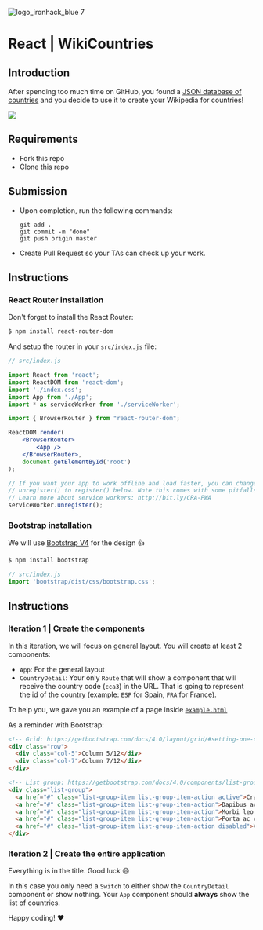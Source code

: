 ![logo_ironhack_blue 7](https://user-images.githubusercontent.com/23629340/40541063-a07a0a8a-601a-11e8-91b5-2f13e4e6b441.png)

# React | WikiCountries

## Introduction

After spending too much time on GitHub, you found a [JSON database of countries](https://raw.githubusercontent.com/mledoze/countries/master/countries.json) and you decide to use it to create your Wikipedia for countries!

![](https://media.giphy.com/media/fdUHHKI36bTVduRDfB/giphy.gif)


## Requirements

- Fork this repo
- Clone this repo

## Submission

- Upon completion, run the following commands:

  ```
  git add .
  git commit -m "done"
  git push origin master
  ```

- Create Pull Request so your TAs can check up your work.

## Instructions

### React Router installation
Don't forget to install the React Router:
```sh
$ npm install react-router-dom
```

And setup the router in your `src/index.js` file:

```jsx
// src/index.js

import React from 'react';
import ReactDOM from 'react-dom';
import './index.css';
import App from './App';
import * as serviceWorker from './serviceWorker';

import { BrowserRouter } from "react-router-dom";

ReactDOM.render(
    <BrowserRouter>
        <App />
    </BrowserRouter>, 
    document.getElementById('root')
);

// If you want your app to work offline and load faster, you can change
// unregister() to register() below. Note this comes with some pitfalls.
// Learn more about service workers: http://bit.ly/CRA-PWA
serviceWorker.unregister();

```

### Bootstrap installation

We will use [Bootstrap V4](https://getbootstrap.com/) for the design :+1: 

```sh
$ npm install bootstrap
```

```javascript
// src/index.js
import 'bootstrap/dist/css/bootstrap.css';
```


## Instructions

### Iteration 1 | Create the components

In this iteration, we will focus on general layout. You will create at least 2 components:
- `App`: For the general layout
- `CountryDetail`: Your only `Route` that will show a component that will receive the country code (`cca3`) in the URL. That is going to represent the id of the country (example: `ESP` for Spain, `FRA` for France).

To help you, we gave you an example of a page inside [`example.html`](https://github.com/sandrabosk/lab-wiki-countries/blob/master/starter-code/example.html)

As a reminder with Bootstrap:
```html
<!-- Grid: https://getbootstrap.com/docs/4.0/layout/grid/#setting-one-column-width -->
<div class="row">
  <div class="col-5">Column 5/12</div>
  <div class="col-7">Column 7/12</div>
</div>

<!-- List group: https://getbootstrap.com/docs/4.0/components/list-group/#links-and-buttons -->
<div class="list-group">
  <a href="#" class="list-group-item list-group-item-action active">Cras justo odio (active)</a>
  <a href="#" class="list-group-item list-group-item-action">Dapibus ac facilisis in</a>
  <a href="#" class="list-group-item list-group-item-action">Morbi leo risus</a>
  <a href="#" class="list-group-item list-group-item-action">Porta ac consectetur ac</a>
  <a href="#" class="list-group-item list-group-item-action disabled">Vestibulum at eros</a>
</div>
```


### Iteration 2 | Create the entire application

Everything is in the title. Good luck :smile: 

In this case you only need a `Switch` to either show the `CountryDetail`
component or show nothing.
Your `App` component should **always** show the list of countries.


Happy coding! :heart: